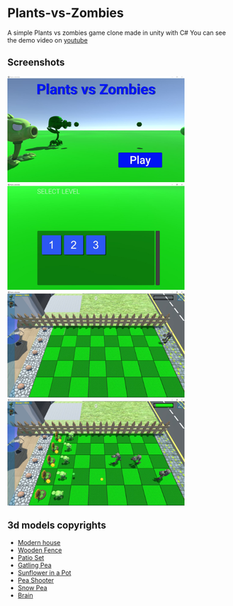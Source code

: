 # Plants-vs-Zombies
A simple Plants vs zombies game clone made in unity with C#
You can see the demo video on [youtube](https://youtu.be/vn2zIqOBnsc)

## Screenshots
<p>
    <img src="screenshots/1.JPG" width="400" />
    <img src="screenshots/2.JPG" width="400" />
    <img src="screenshots/3.JPG" width="400" />
    <img src="screenshots/4.JPG" width="400" />
</p>


## 3d models copyrights
- [Modern house](https://sketchfab.com/3d-models/modern-house-06-3eeb7a404c58491dbf3193d059599fed)
- [Wooden Fence](https://free3d.com/3d-model/simple-fence-68101.html)
- [Patio Set](https://sketchfab.com/3d-models/patio-set-37c3f6ee451f495ba183427a38a804b4)
- [Gatling Pea](https://www.thingiverse.com/thing:2819872/files)
- [Sunflower in a Pot](https://sketchfab.com/3d-models/pvz-sunflower-in-a-pot-3e38e8351c6e48e786cdd8bd181a09db)
- [Pea Shooter](https://sketchfab.com/3d-models/pvz-pea-shooter-36c813f7a6ff4b67a163d53b59eab4e4)
- [Snow Pea](https://sketchfab.com/3d-models/snow-pea-plants-vs-zombies-5eb5f7b490e84c4ea0684816b261d4af)
- [Brain](https://sketchfab.com/3d-models/brain-areas-d64608a3978b47d8a39c5a15795ca8c4)